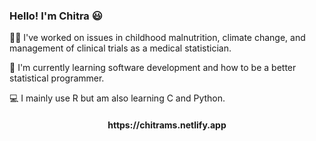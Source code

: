 ### Hello! I'm Chitra 😃

👩‍🔬 I've worked on issues in childhood malnutrition, climate change, and management of clinical trials as a medical statistician.

🌱 I'm currently learning software development and how to be a better statistical programmer.

💻 I mainly use R but am also learning C and Python.

<h4 align="center">https://chitrams.netlify.app</h4>
